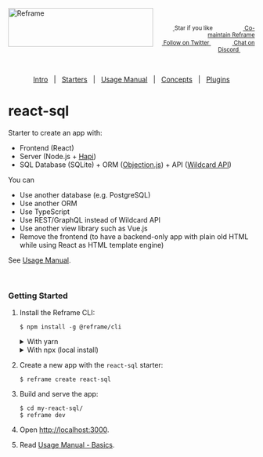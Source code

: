 <!---






    WARNING, READ THIS.
    This is a computed file. Do not edit.
    Edit `/plugins/create/starters/react-sql/readme.template.md` instead.












    WARNING, READ THIS.
    This is a computed file. Do not edit.
    Edit `/plugins/create/starters/react-sql/readme.template.md` instead.












    WARNING, READ THIS.
    This is a computed file. Do not edit.
    Edit `/plugins/create/starters/react-sql/readme.template.md` instead.












    WARNING, READ THIS.
    This is a computed file. Do not edit.
    Edit `/plugins/create/starters/react-sql/readme.template.md` instead.












    WARNING, READ THIS.
    This is a computed file. Do not edit.
    Edit `/plugins/create/starters/react-sql/readme.template.md` instead.






-->
<a href="/../../#readme">
    <img align="left" src="https://github.com/reframejs/reframe/raw/master/docs/images/logo-with-title-and-slogan.min.svg?sanitize=true" width=296 height=79 style="max-width:100%;" alt="Reframe"/>
</a>
<br/>
<p align="right">
    <sup>
        <a href="#">
            <img
              src="https://github.com/reframejs/reframe/raw/master/docs/images/star.svg?sanitize=true"
              width="16"
              height="12"
            >
        </a>
        Star if you like
        &nbsp;&nbsp;&nbsp;&nbsp;
        &nbsp;&nbsp;&nbsp;&nbsp;
        &nbsp;&nbsp;
        <a href="https://github.com/reframejs/reframe/blob/master/contributing.md">
            <img
              src="https://github.com/reframejs/reframe/raw/master/docs/images/biceps.min.svg?sanitize=true"
              width="16"
              height="14"
            >
            Co-maintain Reframe
        </a>
    </sup>
    <br/>
    <sup>
        <a href="https://twitter.com/reframejs">
            <img
              src="https://github.com/reframejs/reframe/raw/master/docs/images/tw.svg?sanitize=true"
              width="15"
              height="13"
            >
            Follow on Twitter
        </a>
        &nbsp;&nbsp;&nbsp;&nbsp;&nbsp;
        &nbsp;&nbsp;
        <a href="https://discord.gg/kqXf65G">
            <img
              src="https://github.com/reframejs/reframe/raw/master/docs/images/chat.svg?sanitize=true"
              width="14"
              height="10"
            >
            Chat on Discord
        </a>
        &nbsp;&nbsp;&nbsp;&nbsp;
        &nbsp;&nbsp;&nbsp;&nbsp;
    </sup>
</p>
&nbsp;
<p align='center'><a href="/../../#readme">Intro</a> &nbsp; | &nbsp; <a href="/docs/starters.md#readme">Starters</a> &nbsp; | &nbsp; <a href="/docs/usage-manual.md#readme">Usage Manual</a> &nbsp; | &nbsp; <a href="/docs/concepts.md#readme">Concepts</a> &nbsp; | &nbsp; <a href="/docs/plugins.md#readme">Plugins</a></p>

# react-sql

Starter to create an app with:
 - Frontend (React)
 - Server (Node.js + [Hapi](https://github.com/hapijs/hapi))
 - SQL Database (SQLite) +
   ORM ([Objection.js](https://github.com/Vincit/objection.js)) +
   API ([Wildcard API](https://github.com/brillout/wildcard-api))

You can
 - Use another database (e.g. PostgreSQL)
 - Use another ORM
 - Use TypeScript
 - Use REST/GraphQL instead of Wildcard API
 - Use another view library such as Vue.js
 - Remove the frontend (to have a backend-only app with plain old HTML while using React as HTML template engine)

See [Usage Manual](/docs/usage-manual.md#readme).

<br/>

### Getting Started

1. Install the Reframe CLI:
   ~~~shell
   $ npm install -g @reframe/cli
   ~~~
   <details>
   <summary>With yarn</summary>

   ~~~shell
   $ yarn global add @reframe/cli
   ~~~
   </details>
   <details>
   <summary>With npx (local install)</summary>

   Instead of globally installing `@reframe/cli`, you can use
   [npx](https://medium.com/@maybekatz/introducing-npx-an-npm-package-runner-55f7d4bd282b):
   ~~~shell
   $ npx @reframe/cli create react-sql
   ~~~

   Then prefix every `$ reframe <command>` with `npx`.
   For example:
   ~~~shell
   $ cd my-react-sql/
   $ npx reframe dev
   ~~~
   npx uses the `@reframe/cli` locally installed at `my-react-sql/node_modules/@reframe/cli`.
   <br/><br/>
   </details>

2. Create a new app with the `react-sql` starter:
   ~~~shell
   $ reframe create react-sql
   ~~~

3. Build and serve the app:
   ~~~shell
   $ cd my-react-sql/
   $ reframe dev
   ~~~

4. Open [http://localhost:3000](http://localhost:3000).

5. Read [Usage Manual - Basics](/docs/usage-manual.md#basics).

<br/>
<br/>

<!---






    WARNING, READ THIS.
    This is a computed file. Do not edit.
    Edit `/plugins/create/starters/react-sql/readme.template.md` instead.












    WARNING, READ THIS.
    This is a computed file. Do not edit.
    Edit `/plugins/create/starters/react-sql/readme.template.md` instead.












    WARNING, READ THIS.
    This is a computed file. Do not edit.
    Edit `/plugins/create/starters/react-sql/readme.template.md` instead.












    WARNING, READ THIS.
    This is a computed file. Do not edit.
    Edit `/plugins/create/starters/react-sql/readme.template.md` instead.












    WARNING, READ THIS.
    This is a computed file. Do not edit.
    Edit `/plugins/create/starters/react-sql/readme.template.md` instead.






-->
